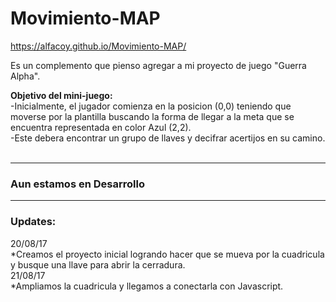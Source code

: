 # Movimiento-MAP

https://alfacoy.github.io/Movimiento-MAP/

Es un complemento que pienso agregar a mi proyecto de juego "Guerra Alpha".

<b>Objetivo del mini-juego:</b>
<br>
-Inicialmente, el jugador comienza en la posicion (0,0) teniendo que moverse por la plantilla buscando 
la forma de llegar a la meta que se encuentra representada en color Azul (2,2).
<br>
-Este debera encontrar un grupo de llaves y decifrar acertijos en su camino.
<br>
<br>
<hr>
<h3>Aun estamos en Desarrollo</h3>
<hr>

<h3>Updates:</h3>
20/08/17
<br>
*Creamos el proyecto inicial logrando hacer que se mueva por la cuadricula y busque una llave para abrir la cerradura.
<br>
21/08/17
<br>
*Ampliamos la cuadricula y llegamos a conectarla con Javascript.




